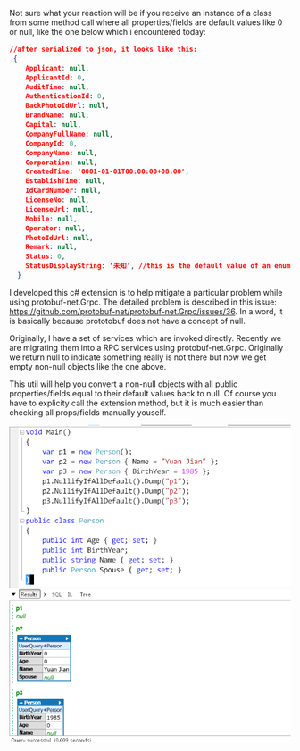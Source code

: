 Not sure what your reaction will be if you receive an instance of a class from some method call where all properties/fields are default values like 0 or null, like the one below which i encountered today:

```json
//after serialized to json, it looks like this:
 {
    Applicant: null,
    ApplicantId: 0,
    AuditTime: null,
    AuthenticationId: 0,
    BackPhotoIdUrl: null,
    BrandName: null,
    Capital: null,
    CompanyFullName: null,
    CompanyId: 0,
    CompanyName: null,
    Corporation: null,
    CreatedTime: '0001-01-01T00:00:00+08:00',
    EstablishTime: null,
    IdCardNumber: null,
    LicenseNo: null,
    LicenseUrl: null,
    Mobile: null,
    Operator: null,
    PhotoIdUrl: null,
    Remark: null,
    Status: 0,
    StatusDisplayString: '未知', //this is the default value of an enum
  }
```

I developed this c# extension is to help mitigate a particular problem while using protobuf-net.Grpc. The detailed problem is described in this issue:	https://github.com/protobuf-net/protobuf-net.Grpc/issues/36. In a word, it is basically because prototobuf does not have a concept of null.

Originally, I have a set of services which are invoked directly. Recently we are migrating them into a RPC services using protobuf-net.Grpc. Originally we return null to indicate something really is not there but now we get empty non-null objects like the one above.

This util will help you convert a non-null objects with all public properties/fields equal to their default values back to null. Of course you have to explicity call the extension method, but it is much easier than checking all props/fields manually youself.

![demo](./demo.png "demo")
